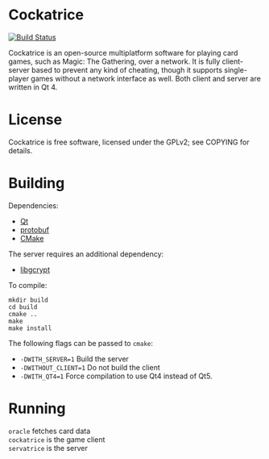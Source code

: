 # Cockatrice

[![Build Status](https://travis-ci.org/Daenyth/Cockatrice.svg?branch=master)](https://travis-ci.org/Daenyth/Cockatrice)

Cockatrice is an open-source multiplatform software for playing card games,
such as Magic: The Gathering, over a network. It is fully client-server based
to prevent any kind of cheating, though it supports single-player games without
a network interface as well. Both client and server are written in Qt 4.

# License

Cockatrice is free software, licensed under the GPLv2; see COPYING for details.

# Building

Dependencies:

- [Qt](http://qt-project.org/) 
- [protobuf](http://code.google.com/p/protobuf/)
- [CMake](http://www.cmake.org/)

The server requires an additional dependency:

- [libgcrypt](http://www.gnu.org/software/libgcrypt/)

To compile:

    mkdir build
    cd build
    cmake ..
    make
    make install

The following flags can be passed to `cmake`:

- `-DWITH_SERVER=1` Build the server
- `-DWITHOUT_CLIENT=1` Do not build the client
- `-DWITH_QT4=1` Force compilation to use Qt4 instead of Qt5.

# Running

`oracle` fetches card data  
`cockatrice` is the game client  
`servatrice` is the server
